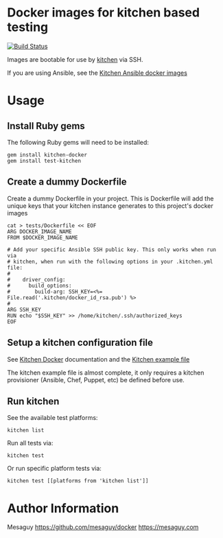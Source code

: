# Docker images for kitchen based testing
[![Build Status](https://api.travis-ci.org/mesaguy/docker.svg?branch=master)](https://travis-ci.org/mesaguy/docker)

Images are bootable for use by [kitchen](https://kitchen.ci) via SSH.

If you are using Ansible, see the [Kitchen Ansible docker images](https://github.com/mesaguy/docker/tree/master/kitchen-ansible-x86_64)

# Usage

## Install Ruby gems
The following Ruby gems will need to be installed:

    gem install kitchen-docker
    gem install test-kitchen

## Create a dummy Dockerfile
Create a dummy Dockerfile in your project. This is Dockerfile will add the unique keys that your kitchen instance generates to this project's docker images

```
cat > tests/Dockerfile << EOF
ARG DOCKER_IMAGE_NAME
FROM $DOCKER_IMAGE_NAME

# Add your specific Ansible SSH public key. This only works when run via
# kitchen, when run with the following options in your .kitchen.yml file:
#
#    driver_config:
#      build_options:
#        build-arg: SSH_KEY=<%= File.read('.kitchen/docker_id_rsa.pub') %>
#
ARG SSH_KEY
RUN echo "$SSH_KEY" >> /home/kitchen/.ssh/authorized_keys
EOF
```

## Setup a kitchen configuration file
See [Kitchen Docker](https://github.com/test-kitchen/kitchen-docker) documentation and the [Kitchen example file](https://github.com/mesaguy/ansible-prometheus/blob/master/kitchen-base-x86_64/kitchen.yml)

The kitchen example file is almost complete, it only requires a kitchen provisioner (Ansible, Chef, Puppet, etc) be defined before use.

## Run kitchen
See the available test platforms:

    kitchen list

Run all tests via:

    kitchen test

Or run specific platform tests via:

    kitchen test [[platforms from 'kitchen list']]


# Author Information
Mesaguy
https://github.com/mesaguy/docker
https://mesaguy.com

